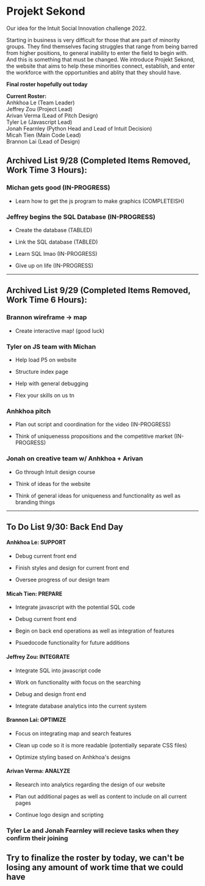 # Projekt Sekond
Our idea for the Intuit Social Innovation challenge 2022.

Starting in business is very difficult for those that are part of minority groups. They find themselves facing struggles that range from being barred from higher positions, to general inability to enter the field to begin with. And this is something that must be changed. We introduce Projekt Sekond, the website that aims to help these minorities connect, establish, and enter the workforce with the opportunities and ablity that they should have.

**Final roster hopefully out today**

**Current Roster:**  
Anhkhoa Le (Team Leader)  
Jeffrey Zou (Project Lead)  
Arivan Verma (Lead of Pitch Design)  
Tyler Le (Javascript Lead)  
Jonah Fearnley (Python Head and Lead of Intuit Decision)  
Micah Tien (Main Code Lead)  
Brannon Lai (Lead of Design)  

## Archived List 9/28 (Completed Items Removed, Work Time 3 Hours):

### Michan gets good (IN-PROGRESS)
    
- Learn how to get the js program to make graphics (COMPLETEISH)
    
### Jeffrey begins the SQL Database (IN-PROGRESS)

- Create the database (TABLED)
    
- Link the SQL database (TABLED)
    
- Learn SQL lmao (IN-PROGRESS)
    
- Give up on life (IN-PROGRESS)

---

## Archived List 9/29 (Completed Items Removed, Work Time 6 Hours):
        
### Brannon wireframe -> map

- Create interactive map! (good luck)
        
### Tyler on JS team with Michan

- Help load P5 on website

- Structure index page

- Help with general debugging

- Flex your skills on us tn

### Anhkhoa pitch
 
- Plan out script and coordination for the video (IN-PROGRESS)
        
- Think of uniquenesss propositions and the competitive market (IN-PROGRESS)

### Jonah on creative team w/ Anhkhoa + Arivan

- Go through Intuit design course

- Think of ideas for the website

- Think of general ideas for uniqueness and functionality as well as branding things

---

## To Do List 9/30: Back End Day

#### Anhkhoa Le: **SUPPORT**

- Debug current front end

- Finish styles and design for current front end

- Oversee progress of our design team

#### Micah Tien: **PREPARE**

- Integrate javascript with the potential SQL code

- Debug current front end

- Begin on back end operations as well as integration of features

- Psuedocode functionality for future additions

#### Jeffrey Zou: **INTEGRATE**

- Integrate SQL into javascript code

- Work on functionality with focus on the searching

- Debug and design front end

- Integrate database analytics into the current system

#### Brannon Lai: **OPTIMIZE**

- Focus on integrating map and search features

- Clean up code so it is more readable (potentially separate CSS files)

- Optimize styling based on Anhkhoa's designs

#### Arivan Verma: **ANALYZE**

- Research into analytics regarding the design of our website

- Plan out additional pages as well as content to include on all current pages

- Continue logo design and scripting

### Tyler Le and Jonah Fearnley will recieve tasks when they confirm their joining

## Try to finalize the roster by today, we can't be losing any amount of work time that we could have

